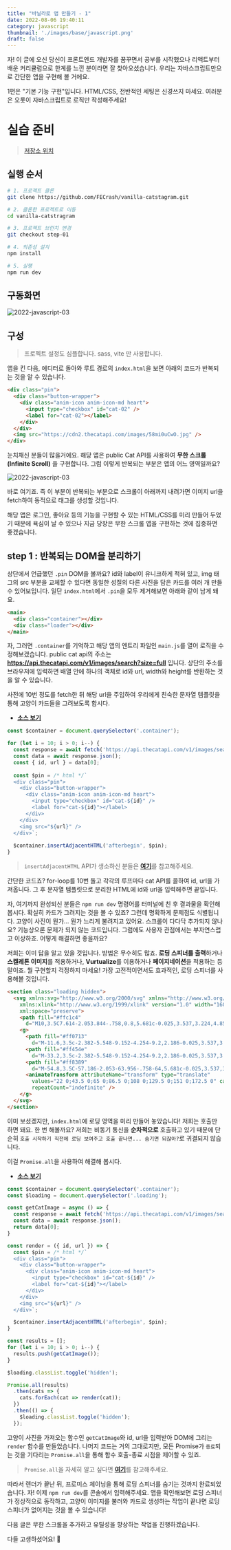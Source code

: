 ```yaml
---
title: "바닐라로 앱 만들기 - 1"
date: 2022-08-06 19:40:11
category: javascript
thumbnail: './images/base/javascript.png'
draft: false
---
```


자! 이 글에 오신 당신이 프론트엔드 개발자를 꿈꾸면서 공부를 시작했으나 리액트부터 배운 커리큘럼으로 한계를 느낀 분이라면 잘 찾아오셨습니다.
우리는 자바스크립트만으로 간단한 앱을 구현해 볼 거에요.

1편은 "기본 기능 구현"입니다. HTML/CSS, 전반적인 세팅은 신경쓰지 마세요. 여러분은 오롯이 자바스크립트로 로직만 작성해주세요!

# 실습 준비
> [저장소 위치](https://github.com/FECrash/vanilla-catstagram/tree/60dc58e126fe52d9dd32b753d597ff8f9bb6559e)

## 실행 순서

```sh
# 1. 프로젝트 클론
git clone https://github.com/FECrash/vanilla-catstagram.git

# 2. 클론한 프로젝트로 이동
cd vanilla-catstragram

# 3. 프로젝트 브런치 변경
git checkout step-01

# 4. 의존성 설치
npm install

# 5. 실행
npm run dev
```

## 구동화면

![2022-javascript-03](./images/2022/2022-javascript-03-01.png)

## 구성
> 프로젝트 설정도 심플합니다. sass, vite 만 사용합니다.

앱을 킨 다음, 에디터로 돌아와 루트 경로의 `index.html`을 보면 아래의 코드가 반복되는 것을 알 수 있습니다.

```html
<div class="pin">
  <div class="button-wrapper">
    <div class="anim-icon anim-icon-md heart">
      <input type="checkbox" id="cat-02" />
      <label for="cat-02"></label>
    </div>
  </div>
  <img src="https://cdn2.thecatapi.com/images/58mi0uCwO.jpg" />
</div>
```

눈치채신 분들이 많을거에요. 해당 앱은 public Cat API를 사용하여 **무한 스크롤(Infinite Scroll)** 을 구현합니다. 그럼 이렇게 반복되는 부분은 앱의 어느 영역일까요?

![2022-javascript-03](./images/2022/2022-javascript-03-02.png)

바로 여기죠. 즉 이 부분이 반복되는 부분으로 스크롤이 아래까지 내려가면 이미지 url을 fetch하여 동적으로 태그를 생성할 것입니다.

해당 앱은 로그인, 좋아요 등의 기능을 구현할 수 있는 HTML/CSS를 미리 만들어 두었기 때문에 욕심이 날 수 있으나 지금 당장은 무한 스크롤 앱을 구현하는 것에 집중하면 좋겠습니다.

## step 1 : 반복되는 DOM을 분리하기
상단에서 언급했던 `.pin` DOM을 볼까요? id와 label이 유니크하게 적혀 있고, img 태그의 src 부분을 교체할 수 있다면 동일한 성질의 다른 사진을 담은 카드를 여러 개 만들 수 있어보입니다. 일단 `index.html`에서 `.pin`을 모두 제거해보면 아래와 같이 남게 돼요.

```html
<main>
  <div class="container"></div>
  <div class="loader"></div>
</main>
```

자, 그러면 `.container`를 기억하고 해당 앱의 엔트리 파일인 `main.js`를 열어 로직을 수정해보겠습니다. public cat api의 주소는 **https://api.thecatapi.com/v1/images/search?size=full** 입니다. 상단의 주소를 브라우저에 입력하면 배열 안에 하나의 객체로 id와 url, width와 height를 반환하는 것을 알 수 있습니다.

사전에 10번 정도를 fetch한 뒤 해당 url을 주입하여 우리에게 친숙한 문자열 템플릿을 통해 고양이 카드들을 그려보도록 합시다.

- [**소스 보기**](https://github.com/FECrash/vanilla-catstagram/tree/step-02)

```js
const $container = document.querySelector('.container');

for (let i = 10; i > 0; i--) {
  const response = await fetch('https://api.thecatapi.com/v1/images/search?size=full');
  const data = await response.json();
  const { id, url } = data[0];
  
  const $pin = /* html */`
  <div class="pin">
    <div class="button-wrapper">
      <div class="anim-icon anim-icon-md heart">
        <input type="checkbox" id="cat-${id}" />
        <label for="cat-${id}"></label>
      </div>
    </div>
    <img src="${url}" />
  </div>`;
  
  $container.insertAdjacentHTML('afterbegin', $pin);
}
```

> `insertAdjacentHTML` API가 생소하신 분들은 [**여기**](https://developer.mozilla.org/en-US/docs/Web/API/Element/insertAdjacentElement)를 참고해주세요.

간단한 코드죠? for-loop를 10번 돌고 각각의 루프마다 cat API를 콜하여 id, url을 가져옵니다. 그 후 문자열 템플릿으로 분리한 HTML에 id와 url을 입력해주면 끝입니다.

자, 여기까지 완성되신 분들은 `npm run dev` 명령어를 터미널에 친 후 결과물을 확인해 봅시다. 확실히 카드가 그려지는 것을 볼 수 있죠? 그런데 명확하게 문제점도 식별됩니다. 고양이 사진이 뭔가... 뭔가 느리게 불려지고 있어요. 스크롤이 다다닥 추가되지 않나요? 기능상으론 문제가 되지 않는 코드입니다. 그럼에도 사용자 관점에서는 부자연스럽고 이상하죠. 어떻게 해결하면 좋을까요?

저희는 이미 답을 알고 있을 것입니다. 방법은 무수히도 많죠. **로딩 스피너를 출력**하거나 **스켈레톤 이미지**를 적용하거나, **Vurtualize**를 이용하거나 **페이지네이션**을 적용하는 등 말이죠. 뭘 구현할지 걱정하지 마세요! 가장 고전적이면서도 효과적인, 로딩 스피너를 사용해볼 것입니다.

```html
<section class="loading hidden">
  <svg xmlns:svg="http://www.w3.org/2000/svg" xmlns="http://www.w3.org/2000/svg"
    xmlns:xlink="http://www.w3.org/1999/xlink" version="1.0" width="160px" height="20px" viewBox="0 0 128 16"
    xml:space="preserve">
    <path fill="#ffc1c4"
      d="M10,3.5C7.614-2.053.844-.758,0.8,5.681c-0.025,3.537,3.224,4.859,5.387,6.272A10.389,10.389,0,0,1,10.01,16c0.2-.782,1.863-2.711,3.8-4.084,2.123-1.5,5.412-2.736,5.387-6.272C19.156-.813,12.268-1.832,10,3.5Zm21.6,0c-2.382-5.548-9.152-4.254-9.2,2.186-0.025,3.537,3.224,4.859,5.387,6.272A10.389,10.389,0,0,1,31.61,16c0.2-.782,1.863-2.711,3.8-4.084,2.123-1.5,5.411-2.736,5.387-6.272C40.756-.813,33.868-1.832,31.6,3.5Zm21.6,0C50.814-2.053,44.044-.758,44,5.681c-0.025,3.537,3.224,4.859,5.387,6.272A10.389,10.389,0,0,1,53.21,16c0.2-.782,1.863-2.711,3.8-4.084,2.123-1.5,5.411-2.736,5.387-6.272C62.356-.813,55.468-1.832,53.2,3.5Zm21.6,0c-2.382-5.548-9.152-4.254-9.2,2.186-0.025,3.537,3.224,4.859,5.387,6.272A10.389,10.389,0,0,1,74.81,16c0.2-.782,1.863-2.711,3.8-4.084,2.123-1.5,5.412-2.736,5.387-6.272C83.956-.813,77.068-1.832,74.8,3.5Zm21.6,0c-2.382-5.548-9.152-4.254-9.2,2.186-0.025,3.537,3.224,4.859,5.387,6.272A10.389,10.389,0,0,1,96.41,16c0.2-.782,1.863-2.711,3.8-4.084,2.123-1.5,5.412-2.736,5.387-6.272C105.556-.813,98.668-1.832,96.4,3.5Zm21.6,0c-2.382-5.548-9.152-4.254-9.2,2.186-0.025,3.537,3.224,4.859,5.387,6.272A10.393,10.393,0,0,1,118.01,16c0.2-.782,1.863-2.711,3.8-4.084,2.123-1.5,5.412-2.736,5.387-6.272C127.156-.813,120.268-1.832,118,3.5Z" />
    <g>
      <path fill="#ff0713"
        d="M-11.6,3.5c-2.382-5.548-9.152-4.254-9.2,2.186-0.025,3.537,3.224,4.859,5.387,6.272A10.389,10.389,0,0,1-11.59,16c0.2-.782,1.863-2.711,3.8-4.084,2.123-1.5,5.412-2.736,5.387-6.272C-2.444-.813-9.332-1.832-11.6,3.5Z" />
      <path fill="#ff454e"
        d="M-33.2,3.5c-2.382-5.548-9.152-4.254-9.2,2.186-0.025,3.537,3.224,4.859,5.387,6.272A10.389,10.389,0,0,1-33.19,16c0.2-.782,1.863-2.711,3.8-4.084,2.123-1.5,5.412-2.736,5.387-6.272C-24.044-.813-30.932-1.832-33.2,3.5Z" />
      <path fill="#ff8389"
        d="M-54.8,3.5C-57.186-2.053-63.956-.758-64,5.681c-0.025,3.537,3.224,4.859,5.387,6.272A10.389,10.389,0,0,1-54.79,16c0.2-.782,1.863-2.711,3.8-4.084,2.123-1.5,5.411-2.736,5.387-6.272C-45.644-.813-52.532-1.832-54.8,3.5Z" />
      <animateTransform attributeName="transform" type="translate"
        values="22 0;43.5 0;65 0;86.5 0;108 0;129.5 0;151 0;172.5 0" calcMode="discrete" dur="900ms"
        repeatCount="indefinite" />
    </g>
  </svg>
</section>
```

이미 보셨겠지만, `index.html`에 로딩 영역을 미리 만들어 놓았습니다! 저희는 호출만 하면 돼요. 한 번 해볼까요? 저희는 비동기 통신을 **순차적으로** 호출하고 있기 때문에 단순히 `호출 시작하기 직전에 로딩 보여주고 호출 끝나면... 숨기면 되잖아?`로 귀결되지 않습니다.

이걸 `Promise.all`을 사용하여 해결해 봅시다.

- [**소스 보기**](https://github.com/FECrash/vanilla-catstagram/tree/step-03)

```js
const $container = document.querySelector('.container');
const $loading = document.querySelector('.loading');

const getCatImage = async () => {
  const response = await fetch('https://api.thecatapi.com/v1/images/search?size=full');
  const data = await response.json();
  return data[0];
}

const render = ({ id, url }) => {
  const $pin = /* html */`
  <div class="pin">
    <div class="button-wrapper">
      <div class="anim-icon anim-icon-md heart">
        <input type="checkbox" id="cat-${id}" />
        <label for="cat-${id}"></label>
      </div>
    </div>
    <img src="${url}" />
  </div>`;

  $container.insertAdjacentHTML('afterbegin', $pin);
}

const results = [];
for (let i = 10; i > 0; i--) {
  results.push(getCatImage());
}

$loading.classList.toggle('hidden');

Promise.all(results)
  .then(cats => {
    cats.forEach(cat => render(cat));
  })
  .then(() => {
    $loading.classList.toggle('hidden');
  });
```

고양이 사진을 가져오는 함수인 `getCatImage`와 id, url을 입력받아 DOM에 그리는 `render` 함수를 만들었습니다. 나머지 코드는 거의 그대로지만, 모든 Promise가 `종료`되는 것을 기다리는 `Promise.all`을 통해 함수 호출-종료 시점을 제어할 수 있죠.

> `Promise.all`을 자세히 알고 싶다면 [**여기**](https://developer.mozilla.org/en-US/docs/Web/JavaScript/Reference/Global_Objects/Promise/all)를 참고해주세요.

따라서 렌더가 끝난 뒤, 프로미스 체이닝을 통해 로딩 스피너를 숨기는 것까지 완료되었습니다. 자! 이제 `npm run dev`를 콘솔에서 입력해주세요. 앱을 확인해보면 로딩 스피너가 정상적으로 동작하고, 고양이 이미지를 불러와 카드로 생성하는 작업이 끝나면 로딩 스피너가 없어지는 것을 볼 수 있습니다!

다음 글은 무한 스크롤을 추가하고 유틸성을 향상하는 작업을 진행하겠습니다.

다들 고생하셨어요! 👏
